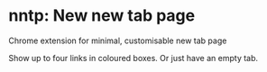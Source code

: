 nntp: New new tab page
======================

Chrome extension for minimal, customisable new tab page

Show up to four links in coloured boxes. Or just have an empty tab.
